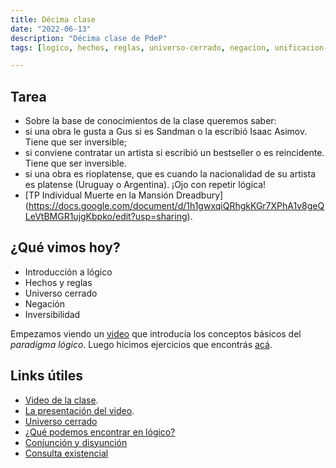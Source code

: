 ```yaml
---
title: Décima clase
date: "2022-06-13"
description: "Décima clase de PdeP"
tags: [logico, hechos, reglas, universo-cerrado, negacion, unificacion-asignacion, inversibilidad]

---
```


## Tarea

- Sobre la base de conocimientos de la clase queremos saber:
- si una obra le gusta a Gus si es Sandman o la escribió Isaac Asimov. Tiene que ser inversible;
- si conviene contratar un artista si escribió un bestseller o es reincidente. Tiene que ser inversible.
-  si una obra es rioplatense, que es cuando la nacionalidad de su artista es platense (Uruguay o Argentina). ¡Ojo con repetir lógica!
- [TP Individual Muerte en la Mansión Dreadbury] (https://docs.google.com/document/d/1h1gwxqiQRhgkKGr7XPhA1v8geQLeVtBMGR1ujgKbpko/edit?usp=sharing).

## ¿Qué vimos hoy?

- Introducción a lógico
- Hechos y reglas
- Universo cerrado
- Negación
- Inversibilidad

Empezamos viendo un [video](https://www.youtube.com/watch?reload=9&v=4M-lzIOhVbI&feature=youtu.be) que introducía los conceptos básicos del *paradigma lógico*.
Luego hicimos ejercicios que encontrás [acá](https://github.com/pdep-lunes/pdep-clases-2022/blob/master/logico/clase10/clase-10.pl).

## Links útiles

* [Video de la clase](https://drive.google.com/file/d/1JdKDX0UB0geLR2f5cmql-FHoqr-DVEj5/view?usp=sharing).
* [La presentación del video](https://docs.google.com/presentation/d/1XJY_jdb52BPj7PvuRICEf3NZdCaxg3Kul2OeC9pHIXk/edit#slide=id.p).
* [Universo cerrado](http://wiki.uqbar.org/wiki/articles/paradigma-logico---introduccion.html)
* [¿Qué podemos encontrar en lógico?](http://wiki.uqbar.org/wiki/articles/paradigma-logico---un-poco-de-nomenclatura.html)
* [Conjunción y disyunción](http://wiki.uqbar.org/wiki/articles/paradigma-logico---conjuncion-y-disyuncion.html)
* [Consulta existencial](http://wiki.uqbar.org/wiki/articles/paradigma-logico---multiples-respuestas.html)
